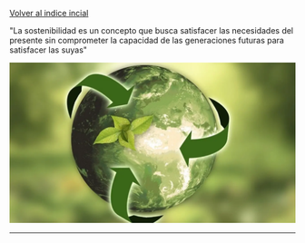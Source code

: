[Volver al indice incial](/README.md)

"La sostenibilidad es un concepto que busca satisfacer las necesidades del presente sin comprometer la capacidad de las generaciones futuras para satisfacer las suyas"

![mundo sostenible](/UD1/img/mundo.png)

---
